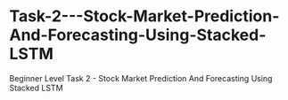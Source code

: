 # Task-2---Stock-Market-Prediction-And-Forecasting-Using-Stacked-LSTM
Beginner Level Task 2 - Stock Market Prediction And Forecasting Using Stacked LSTM 
